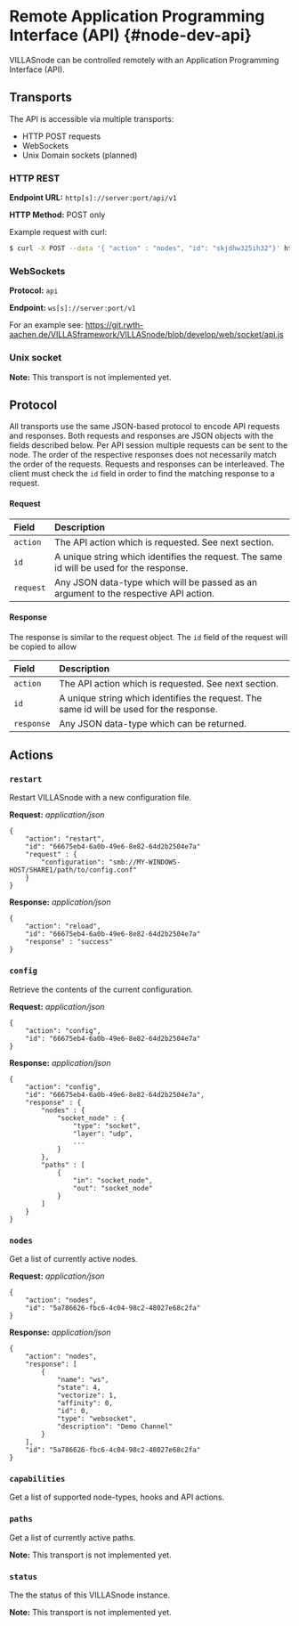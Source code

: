 # Remote Application Programming Interface (API) {#node-dev-api}

VILLASnode can be controlled remotely with an Application Programming Interface (API).

## Transports

The API is accessible via multiple transports:

- HTTP POST requests
- WebSockets
- Unix Domain sockets (planned)

### HTTP REST

**Endpoint URL:** `http[s]://server:port/api/v1`

**HTTP Method:** POST only

Example request with curl:

```bash
$ curl -X POST --data '{ "action" : "nodes", "id": "skjdhw325ih32"}' http://10.10.12.5:4000/api/v1
```

### WebSockets

**Protocol:** `api`

**Endpoint:** `ws[s]://server:port/v1`

For an example see: <https://git.rwth-aachen.de/VILLASframework/VILLASnode/blob/develop/web/socket/api.js>

### Unix socket

**Note:** This transport is not implemented yet.

## Protocol

All transports use the same JSON-based protocol to encode API requests and responses.
Both requests and responses are JSON objects with the fields described below.
Per API session multiple requests can be sent to the node.
The order of the respective responses does not necessarily match the order of the requests.
Requests and responses can be interleaved.
The client must check the `id` field in order to find the matching response to a request.

#### Request

| Field		| Description	|
|:------------------------ |:---------------------- |
| `action`	| The API action which is requested. See next section. |
| `id`		| A unique string which identifies the request. The same id will be used for the response. | 
| `request`	| Any JSON data-type which will be passed as an argument to the respective API action. |

#### Response

The response is similar to the request object.
The `id` field of the request will be copied to allow

| Field		| Description	|
|:------------------------ |:---------------------- |
| `action`	| The API action which is requested. See next section. |
| `id`		| A unique string which identifies the request. The same id will be used for the response. | 
| `response`	| Any JSON data-type which can be returned. |

## Actions

### `restart`

Restart VILLASnode with a new configuration file.

**Request:** _application/json_

	{
		"action": "restart",
		"id": "66675eb4-6a0b-49e6-8e82-64d2b2504e7a"
		"request" : {
			"configuration": "smb://MY-WINDOWS-HOST/SHARE1/path/to/config.conf"
		}
	}

**Response:** _application/json_

	{
		"action": "reload",
		"id": "66675eb4-6a0b-49e6-8e82-64d2b2504e7a"
		"response" : "success"
	}

### `config`

Retrieve the contents of the current configuration.

**Request:** _application/json_

	{
		"action": "config",
		"id": "66675eb4-6a0b-49e6-8e82-64d2b2504e7a"
	}

**Response:** _application/json_

	{
		"action": "config",
		"id": "66675eb4-6a0b-49e6-8e82-64d2b2504e7a",
		"response" : {
			"nodes" : {
				"socket_node" : {
					"type": "socket",
					"layer": "udp",
					...
				} 
			},
			"paths" : [
				{
					"in": "socket_node",
					"out": "socket_node"
				}
			]
		}
	}

### `nodes`

Get a list of currently active nodes.

**Request:** _application/json_

	{
		"action": "nodes",
		"id": "5a786626-fbc6-4c04-98c2-48027e68c2fa"
	}

**Response:** _application/json_

	{
		"action": "nodes",
		"response": [
			{
				"name": "ws",
				"state": 4,
				"vectorize": 1,
				"affinity": 0,
				"id": 0,
				"type": "websocket",
				"description": "Demo Channel"
			}
		],
		"id": "5a786626-fbc6-4c04-98c2-48027e68c2fa"
	}

### `capabilities`

Get a list of supported node-types, hooks and API actions.

### `paths`

Get a list of currently active paths.

**Note:** This transport is not implemented yet.

### `status`

The the status of this VILLASnode instance.

**Note:** This transport is not implemented yet.
